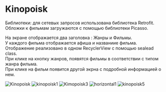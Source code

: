 # Kinopoisk



Библиотеки: для сетевых запросов использована библиотека Retrofit.  
Обложки к фильмам загружаются с помощью библиотеки Picasso.  

На экране отображается два заголовка : Жанры и Фильмы.  
У каждого фильма отображается афиша и названиие фильма.  
Отображение реализовано в одном RecyclerView с помощью sealead class.    
При клике на кнопку жанров, появятся фильмы в соответствии с типом жанра фильма.  
При клике на фильм появится другой экрна с подробной информацией о нем.  


![Kinopoisk](https://user-images.githubusercontent.com/51223584/152963779-7ddc8ac5-4a4b-4965-ac1b-e69cd5385973.jpg)
![kinopoisk1](https://user-images.githubusercontent.com/51223584/152963789-5e5612de-c9a8-4ce0-92bc-4ec74b9fd158.jpg)
![Kimopoisk3](https://user-images.githubusercontent.com/51223584/152963893-6e9ea135-6894-417b-8873-48a79c079c7c.jpg)
![horizontal1](https://user-images.githubusercontent.com/51223584/152964096-046bac6f-73a2-4a0e-9732-bf9be92455c8.jpg)
![kinopoisk5](https://user-images.githubusercontent.com/51223584/152964111-a4584f6b-5c15-4deb-88cc-7a6c0a265dff.jpg)
